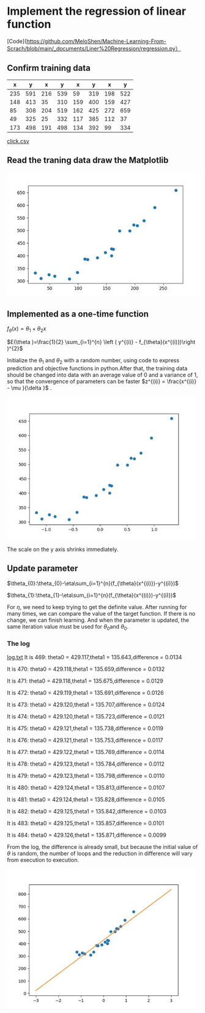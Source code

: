 # Implement the regression of linear function

[Code](https://github.com/MeloShen/Machine-Learning-From-Scrach/blob/main/_documents/Liner%20Regression/regression.py）

## Confirm training data
| x     | y     | x     | y     | x     | y     | x     | y     |
|-------|-------|-------|-------|-------|-------|-------|-------|
|235    |591    |216	|539    |59	    |319    |198    |522    |
|148	|413    |35	    |310    |159    |400    |159    |427    |
|85	    |308    |204	|519    |162    |425    |272    |659    |
|49	    |325    |25	    |332    |117    |385    |112    |37     |
|173    |498    |191    |498    |134    |392    |99	    |334    |

[click.csv](https://github.com/MeloShen/Machine-Learning-From-Scrach/blob/main/_documents/Liner%20Regression/click.csv)

## Read the traning data draw the Matplotlib
![regress_image_1.jpg](https://raw.githubusercontent.com/MeloShen/Machine-Learning-From-Scrach/main/_documents/Liner%20Regression/_image/regress_image_1.jpg)

## Implemented as a one-time function

$f_{\theta}(x) = \theta_{1} + \theta_{2}x$

$E(\theta )=\frac{1}{2} \sum_{i=1}^{n} \left ( y^{(i)} - f_{\theta}(x^{(i)})\right )^{2}$

Initialize the $\theta_{1}$ and $\theta_{2}$ with a random number, using code to express prediction and objective functions in python.After that, the training data should be changed into data with an average value of 0 and a variance of 1, so that the convergence of parameters can be faster $z^{(i)} =  \frac{x^{(i)} - \mu }{\delta }$ .

![regress_image_2.jpg](https://raw.githubusercontent.com/MeloShen/Machine-Learning-From-Scrach/main/_documents/Liner%20Regression/_image/regress_image_2.jpg)

The scale on the y axis shrinks immediately.

## Update parameter



$\theta_{0}:\theta_{0}-\eta\sum_{i=1}^{n}(f_{\theta}(x^{(i)})-y^{(i)})$

$\theta_{1}:\theta_{1}-\eta\sum_{i=1}^{n}(f_{\theta}(x^{(i)})-y^{(i)})$

For $\eta$, we need to keep trying to get the definite value. After running for many times, we can compare the value of the target function. If there is no change, we can finish learning. And when the parameter is updated, the same iteration value must be used for $\theta _{0}$and $\theta _{0}$.

### The log
[log.txt](https://github.com/MeloShen/Machine-Learning-From-Scrach/tree/main/_documents/Liner%20Regression)
It is 469: theta0 = 429.117,theta1 = 135.643,difference = 0.0134

It is 470: theta0 = 429.118,theta1 = 135.659,difference = 0.0132

It is 471: theta0 = 429.118,theta1 = 135.675,difference = 0.0129

It is 472: theta0 = 429.119,theta1 = 135.691,difference = 0.0126

It is 473: theta0 = 429.120,theta1 = 135.707,difference = 0.0124

It is 474: theta0 = 429.120,theta1 = 135.723,difference = 0.0121

It is 475: theta0 = 429.121,theta1 = 135.738,difference = 0.0119

It is 476: theta0 = 429.121,theta1 = 135.753,difference = 0.0117

It is 477: theta0 = 429.122,theta1 = 135.769,difference = 0.0114

It is 478: theta0 = 429.123,theta1 = 135.784,difference = 0.0112

It is 479: theta0 = 429.123,theta1 = 135.798,difference = 0.0110

It is 480: theta0 = 429.124,theta1 = 135.813,difference = 0.0107

It is 481: theta0 = 429.124,theta1 = 135.828,difference = 0.0105

It is 482: theta0 = 429.125,theta1 = 135.842,difference = 0.0103

It is 483: theta0 = 429.125,theta1 = 135.857,difference = 0.0101

It is 484: theta0 = 429.126,theta1 = 135.871,difference = 0.0099

From the log, the difference is already small, but because the initial value of $\theta$ is random, the number of loops and the reduction in difference will vary from execution to execution.

![egress_image_3.jpg](https://raw.githubusercontent.com/MeloShen/Machine-Learning-From-Scrach/main/_documents/Liner%20Regression/_image/regress_image_3.jpg)